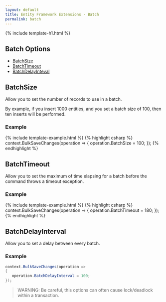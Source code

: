 ```yaml
---
layout: default
title: Entity Framework Extensions - Batch
permalink: batch
---
```


{% include template-h1.html %}

## Batch Options
- [BatchSize](#batchsize)
- [BatchTimeout](#batchtimeout)
- [BatchDelayInteval](#batchdelayinterval)

## BatchSize
Allow you to set the number of records to use in a batch.

By example, if you insert 1000 entities, and you set a batch size of 100, then ten inserts will be performed.

### Example
{% include template-example.html %} 
{% highlight csharp %}
context.BulkSaveChanges(operation =>
{
   operation.BatchSize = 100;
});
{% endhighlight %}

## BatchTimeout
Allow you to set the maximum of time elapsing for a batch before the command throws a timeout exception.

### Example
{% include template-example.html %} 
{% highlight csharp %}
context.BulkSaveChanges(operation =>
{
   operation.BatchTimeout = 180;
});
{% endhighlight %}

## BatchDelayInterval
Allow you to set a delay between every batch.

### Example
```csharp
context.BulkSaveChanges(operation =>
{
   operation.BatchDelayInterval = 100;
});
```

> WARNING: Be careful, this options can often cause lock/deadlock within a transaction.
